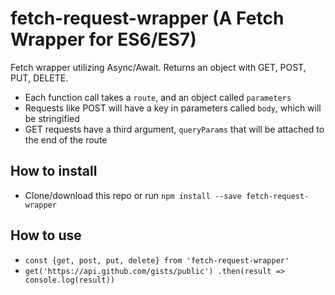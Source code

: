 # fetch-request-wrapper (A Fetch Wrapper for ES6/ES7)

Fetch wrapper utilizing Async/Await. Returns an object with GET, POST, PUT, DELETE.

- Each function call takes a `route`, and an object called `parameters`
- Requests like POST will have a key in parameters called `body`, which will be stringified
- GET requests have a third argument, `queryParams` that will be attached to the end of the route

## How to install

- Clone/download this repo or run `npm install --save fetch-request-wrapper`

## How to use

- `const {get, post, put, delete} from 'fetch-request-wrapper'`
- `get('https://api.github.com/gists/public')
    .then(result => console.log(result))` 
